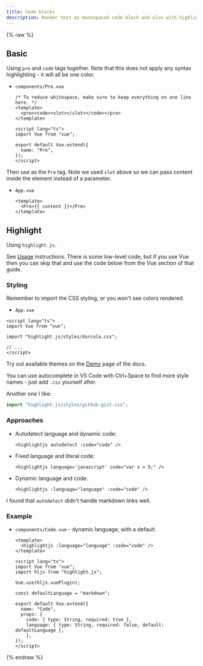 ```yaml
---
title: Code blocks
description: Render text as monospaced code block and also with highlighting
---
```


{% raw %}

## Basic

Using `pre` and `code` tags together. Note that this does not apply any syntax highlighting - it will all be one color.

- `components/Pre.vue`
    ```vue
    /* To reduce whitespace, make sure to keep everything on one line here. */
    <template>
      <pre><code><slot></slot></code></pre>
    </template>

    <script lang="ts">
    import Vue from "vue";

    export default Vue.extend({
      name: "Pre",
    });
    </script>
    ```


Then use as the `Pre` tag. Note we used `slot` above so we can pass content inside the element instead of a parameter.

- `App.vue`
    ```vue
    <template>
      <Pre>{{ content }}</Pre>
    </template>
    ```


## Highlight

Using `highlight.js`.

See [Usage](https://highlightjs.org/usage/) instructions. There is some low-level code, but if you use Vue then you can skip that and use the code below from the Vue section of that guide.

### Styling

Remember to import the CSS styling, or you won't see colors rendered.

- `App.vue`
```vue
<script lang="ts">
import Vue from "vue";

import "highlight.js/styles/darcula.css";

// ...
</script>
```

Try out available themes on the [Demo](https://highlightjs.org/static/demo/) page of the docs.

You can use autocomplete in VS Code with Ctrl+Space to find more style names - just add `.css` yourself after.

Another one I like:

```javascript
import "highlight.js/styles/github-gist.css";
```

### Approaches

- Autodetect language and dynamic code:
    ```vue
    <highlightjs autodetect :code="code" />
    ```
- Fixed language and literal code:
    ```vue
    <highlightjs language='javascript' code="var x = 5;" />
    ```
- Dynamic language and code.
    ```vue
    <highlightjs :language="language" :code="code" />
    ```
    
I found that `autodetect` didn't handle markdown links well.
    
### Example

- `components/Code.vue` - dynamic language, with a default.
    ```vue
    <template>
      <highlightjs :language="language" :code="code" />
    </template>

    <script lang="ts">
    import Vue from "vue";
    import hljs from "highlight.js";

    Vue.use(hljs.vuePlugin);

    const defaultLanguage = "markdown";

    export default Vue.extend({
      name: "Code",
      props: {
        code: { type: String, required: true },
        language: { type: String, required: false, default: defaultLanguage },
        },
    });
    </script>
    ```

{% endraw %}
